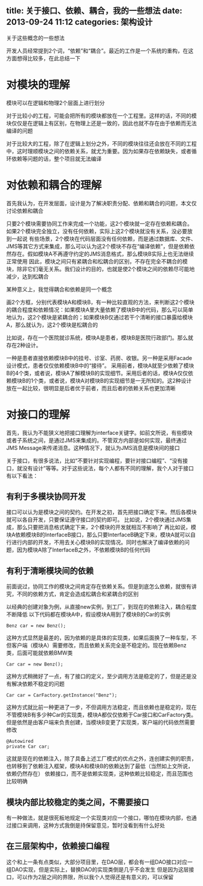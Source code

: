 title: 关于接口、依赖、耦合，我的一些想法
date: 2013-09-24 11:12
categories: 架构设计 
---
关于这些概念的一些想法 
<!--more-->

开发人员经常提到2个词，“依赖”和“耦合”。最近的工作是一个系统的重构，在这方面想得比较多，在此总结一下 

# 对模块的理解 

模块可以在逻辑和物理2个层面上进行划分 

对于比较小的工程，可能会把所有的模块都放在一个工程里。这样的话，不同的模块仅仅是在逻辑上有区别，在物理上还是一致的，因此也就不存在由于依赖而无法编译的问题

对于比较大的工程，除了在逻辑上划分之外，不同的模块往往还会放在不同的工程中，这时理顺模块之间的依赖关系，就尤为重要。因为如果存在依赖缺失，或者循环依赖等问题的话，整个项目就无法编译 

# 对依赖和耦合的理解 

首先我认为，在开发层面，设计是为了解决职责分配、依赖和耦合的问题，本文仅讨论依赖和耦合 

只要2个模块需要协同工作来完成一个功能，这2个模块就一定存在依赖和耦合。如果2个模块完全独立，没有任何依赖，实际上这2个模块就没有关系，没必要放到一起说 有些场景，2个模块在代码层面没有任何依赖，而是通过数据库、文件、JMS等其它方式来集成，那么可以认为这2个模块不存在“编译依赖”，但是依赖依然存在。假如模块A不再遵守约定的JMS消息格式，那么模块B实际上也无法继续正常使用 因此，模块之间只有紧耦合和松耦合的区别，不存在完全不耦合的模块，除非它们毫无关系。我们设计的目的，也就是使2个模块之间的依赖尽可能地减少，达到松耦合 

某种意义上，我觉得耦合和依赖是同一个概念 

画2个方框，分别代表模块A和模块B，有一种比较直观的方法，来判断这2个模块的耦合程度和依赖情况：如果模块A里大量依赖了模块B中的代码，那么可以简单地认为，这2个模块是紧耦合的；如果模块B仅通过若干个清晰的接口暴露给模块A，那么就认为，这2个模块是松耦合的 

比如说，存在一个医院就诊系统，模块A是患者，模块B是医院行政部门。那么就存在2种设计。

一种是患者直接依赖模块B中的挂号、诊室、药房、收银。另一种是采用Facade设计模式，患者仅仅依赖模块B中的“接待”。 采用前者，模块A就至少依赖了模块B的4个类，或者说，模块A了解模块B的实现细节。采用后者的话，模块A仅仅依赖模块B的1个类，或者说，模块A对模块B的实现细节是一无所知的。这2种设计放在一起比较，很明显是后者优于前者，而且后者的依赖关系也更加清晰 

# 对接口的理解 

首先，我认为不能狭义地把接口理解为interface关键字。如前文所说，有些模块或者子系统之间，是通过JMS来集成的。不管双方内部是如何实现，最终通过JMS Message来传递消息。这种情况下，就认为JMS消息是模块间的接口 

关于接口，有很多说法，比如“不要针对实现编程，要针对接口编程”、“没有接口，就没有设计”等等。对于这些说法，每个人都有不同的理解，我个人对于接口有以下看法： 

## 有利于多模块协同开发 

接口可以认为是模块之间的契约。在开发之初，首先把接口确定下来。然后各模块就可以各自开发，只要保证遵守接口的契约即可。 比如说，2个模块通过JMS集成，那么只要把消息格式确定下来，2个模块的开发就相互不影响了 再比如说，模块A依赖模块B的InterfaceB接口，那么只要InterfaceB确定下来，模块A就可以自行进行内部的开发，不用去关心模块B的实现情况。同时也解决了编译依赖的问题，因为模块A除了InterfaceB之外，不依赖模块B的任何代码 

## 有利于清晰模块间的依赖 

前面说过，协同工作的模块之间肯定存在依赖关系。但是到底怎么依赖，就很有讲究，不同的依赖方式，肯定会造成松耦合和紧耦合的区别 

以经典的创建对象为例，从直接new实例，到工厂，到现在的依赖注入，耦合程度不断降低 以下代码都在模块A中，假设模块A用到了模块B的Car的实例

```
Benz car = new Benz();
```

这种方式显然是最差的，因为依赖的是具体的实现类，如果后面换了一种车型，不但客户端（模块A）需要修改，而且依赖关系完全是不稳定的。现在依赖Benz类，后面可能就依赖BMW类

```
Car car = new Benz();
```

这种方式稍微好了一点，有了接口的定义，至少调用方法是稳定的了，但是还是没有解决依赖不稳定的问题

```
Car car = CarFactory.getInstance("Benz");
```

这种方式就比前一种更进了一步，不但调用方法稳定，而且依赖也是稳定的，现在不管模块B有多少种Car的实现类，模块A都仅仅依赖于Car接口和CarFactory类。但是依然是由客户端来负责创建，当模块B变更了实现类，客户端的代码依然需要修改

```
@Autowired
private Car car;
```

这就是现在的依赖注入，除了具备上述工厂模式的优点之外，连创建实例的职责，也转移到了依赖注入框架，模块A和模块B的依赖达到了最低（当然如上文所说，依赖仍然存在） 依赖接口，而不是依赖实现类，这种依赖比较稳定，而且范围也比较明确 

## 模块内部比较稳定的类之间，不需要接口 

有一种做法，就是很死板地规定一个实现类对应一个接口，哪怕在模块内部，也通过接口来调用，这种方式我倒是持保留意见，暂时没看到有什么好处 

## 在三层架构中，依赖接口编程 

这个和上一条有点类似，大部分项目里，在DAO层，都会有一组DAO接口对应一组DAO实现，但是实际上，替换DAO的实现类倒是几乎不会发生 但是因为这层接口，可以作为2层之间的界限，所以我个人觉得还是有意义的，可以保留